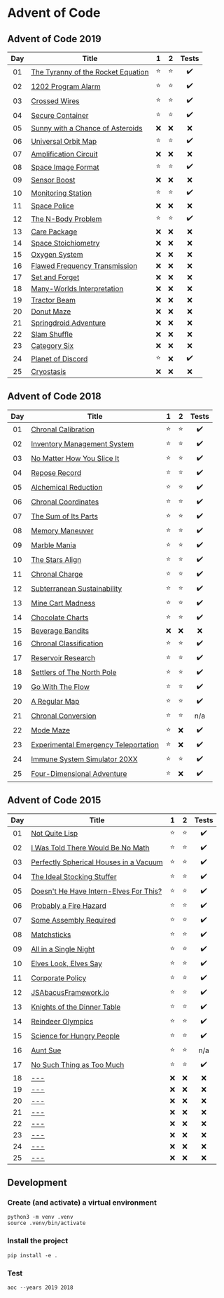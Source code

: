 # Advent of Code

## Advent of Code 2019

| Day | Title                                                                     |   1    |   2    |       Tests        |
| :-: | ------------------------------------------------------------------------- | :----: | :----: | :----------------: |
| 01  | [The Tyranny of the Rocket Equation](https://adventofcode.com/2019/day/1) | :star: | :star: | :heavy_check_mark: |
| 02  | [1202 Program Alarm](https://adventofcode.com/2019/day/2)                 | :star: | :star: | :heavy_check_mark: |
| 03  | [Crossed Wires](https://adventofcode.com/2019/day/3)                      | :star: | :star: | :heavy_check_mark: |
| 04  | [Secure Container](https://adventofcode.com/2019/day/4)                   | :star: | :star: | :heavy_check_mark: |
| 05  | [Sunny with a Chance of Asteroids](https://adventofcode.com/2019/day/5)   |  :x:   |  :x:   |        :x:         |
| 06  | [Universal Orbit Map](https://adventofcode.com/2019/day/6)                | :star: | :star: | :heavy_check_mark: |
| 07  | [Amplification Circuit](https://adventofcode.com/2019/day/7)              |  :x:   |  :x:   |        :x:         |
| 08  | [Space Image Format](https://adventofcode.com/2019/day/8)                 | :star: | :star: | :heavy_check_mark: |
| 09  | [Sensor Boost](https://adventofcode.com/2019/day/9)                       |  :x:   |  :x:   |        :x:         |
| 10  | [Monitoring Station](https://adventofcode.com/2019/day/10)                | :star: | :star: | :heavy_check_mark: |
| 11  | [Space Police](https://adventofcode.com/2019/day/11)                      |  :x:   |  :x:   |        :x:         |
| 12  | [The N-Body Problem](https://adventofcode.com/2019/day/12)                | :star: | :star: | :heavy_check_mark: |
| 13  | [Care Package](https://adventofcode.com/2019/day/13)                      |  :x:   |  :x:   |        :x:         |
| 14  | [Space Stoichiometry](https://adventofcode.com/2019/day/14)               |  :x:   |  :x:   |        :x:         |
| 15  | [Oxygen System](https://adventofcode.com/2019/day/15)                     |  :x:   |  :x:   |        :x:         |
| 16  | [Flawed Frequency Transmission](https://adventofcode.com/2019/day/16)     |  :x:   |  :x:   |        :x:         |
| 17  | [Set and Forget](https://adventofcode.com/2019/day/17)                    |  :x:   |  :x:   |        :x:         |
| 18  | [Many-Worlds Interpretation](https://adventofcode.com/2019/day/18)        |  :x:   |  :x:   |        :x:         |
| 19  | [Tractor Beam](https://adventofcode.com/2019/day/19)                      |  :x:   |  :x:   |        :x:         |
| 20  | [Donut Maze](https://adventofcode.com/2019/day/20)                        |  :x:   |  :x:   |        :x:         |
| 21  | [Springdroid Adventure](https://adventofcode.com/2019/day/21)             |  :x:   |  :x:   |        :x:         |
| 22  | [Slam Shuffle](https://adventofcode.com/2019/day/22)                      |  :x:   |  :x:   |        :x:         |
| 23  | [Category Six](https://adventofcode.com/2019/day/23)                      |  :x:   |  :x:   |        :x:         |
| 24  | [Planet of Discord](https://adventofcode.com/2019/day/24)                 | :star: |  :x:   | :heavy_check_mark: |
| 25  | [Cryostasis](https://adventofcode.com/2019/day/25)                        |  :x:   |  :x:   |        :x:         |

## Advent of Code 2018

| Day | Title                                                                       | 1      | 2      | Tests              |
| :-: | --------------------------------------------------------------------------- | :----: | :----: | :----------------: |
| 01 | [Chronal Calibration](https://adventofcode.com/2018/day/1)                   | :star: | :star: | :heavy_check_mark: |
| 02 | [Inventory Management System](https://adventofcode.com/2018/day/2)           | :star: | :star: | :heavy_check_mark: |
| 03 | [No Matter How You Slice It](https://adventofcode.com/2018/day/3)            | :star: | :star: | :heavy_check_mark: |
| 04 | [Repose Record](https://adventofcode.com/2018/day/4)                         | :star: | :star: | :heavy_check_mark: |
| 05 | [Alchemical Reduction](https://adventofcode.com/2018/day/5)                  | :star: | :star: | :heavy_check_mark: |
| 06 | [Chronal Coordinates](https://adventofcode.com/2018/day/6)                   | :star: | :star: | :heavy_check_mark: |
| 07 | [The Sum of Its Parts](https://adventofcode.com/2018/day/7)                  | :star: | :star: | :heavy_check_mark: |
| 08 | [Memory Maneuver](https://adventofcode.com/2018/day/8)                       | :star: | :star: | :heavy_check_mark: |
| 09 | [Marble Mania](https://adventofcode.com/2018/day/9)                          | :star: | :star: | :heavy_check_mark: |
| 10 | [The Stars Align](https://adventofcode.com/2018/day/10)                      | :star: | :star: | :heavy_check_mark: |
| 11 | [Chronal Charge](https://adventofcode.com/2018/day/11)                       | :star: | :star: | :heavy_check_mark: |
| 12 | [Subterranean Sustainability](https://adventofcode.com/2018/day/12)          | :star: | :star: | :heavy_check_mark: |
| 13 | [Mine Cart Madness](https://adventofcode.com/2018/day/13)                    | :star: | :star: | :heavy_check_mark: |
| 14 | [Chocolate Charts](https://adventofcode.com/2018/day/14)                     | :star: | :star: | :heavy_check_mark: |
| 15 | [Beverage Bandits](https://adventofcode.com/2018/day/15)                     | :x:    | :x:    | :x:                |
| 16 | [Chronal Classification](https://adventofcode.com/2018/day/16)               | :star: | :star: | :heavy_check_mark: |
| 17 | [Reservoir Research](https://adventofcode.com/2018/day/17)                   | :star: | :star: | :heavy_check_mark: |
| 18 | [Settlers of The North Pole](https://adventofcode.com/2018/day/18)           | :star: | :star: | :heavy_check_mark: |
| 19 | [Go With The Flow](https://adventofcode.com/2018/day/19)                     | :star: | :star: | :heavy_check_mark: |
| 20 | [A Regular Map](https://adventofcode.com/2018/day/20)                        | :star: | :star: | :heavy_check_mark: |
| 21 | [Chronal Conversion](https://adventofcode.com/2018/day/21)                   | :star: | :star: | n/a                |
| 22 | [Mode Maze](https://adventofcode.com/2018/day/22)                            | :star: | :x:    | :heavy_check_mark: |
| 23 | [Experimental Emergency Teleportation](https://adventofcode.com/2018/day/23) | :star: | :x:    | :heavy_check_mark: |
| 24 | [Immune System Simulator 20XX](https://adventofcode.com/2018/day/24)         | :star: | :star: | :heavy_check_mark: |
| 25 | [Four-Dimensional Adventure](https://adventofcode.com/2018/day/25)           | :star: | :x:    | :heavy_check_mark: |

## Advent of Code 2015

| Day | Title                                                                         |   1    |   2    |       Tests        |
| :-: | ----------------------------------------------------------------------------- | :----: | :----: | :----------------: |
| 01  | [Not Quite Lisp](https://adventofcode.com/2015/day/1)                         | :star: | :star: | :heavy_check_mark: |
| 02  | [I Was Told There Would Be No Math](https://adventofcode.com/2015/day/2)      | :star: | :star: | :heavy_check_mark: |
| 03  | [Perfectly Spherical Houses in a Vacuum](https://adventofcode.com/2015/day/3) | :star: | :star: | :heavy_check_mark: |
| 04  | [The Ideal Stocking Stuffer](https://adventofcode.com/2015/day/4)             | :star: | :star: | :heavy_check_mark: |
| 05  | [Doesn't He Have Intern-Elves For This?](https://adventofcode.com/2015/day/5) | :star: | :star: | :heavy_check_mark: |
| 06  | [Probably a Fire Hazard](https://adventofcode.com/2015/day/6)                 | :star: | :star: | :heavy_check_mark: |
| 07  | [Some Assembly Required](https://adventofcode.com/2015/day/7)                 | :star: | :star: | :heavy_check_mark: |
| 08  | [Matchsticks](https://adventofcode.com/2015/day/8)                            | :star: | :star: | :heavy_check_mark: |
| 09  | [All in a Single Night](https://adventofcode.com/2015/day/9)                  | :star: | :star: | :heavy_check_mark: |
| 10  | [Elves Look, Elves Say](https://adventofcode.com/2015/day/10)                 | :star: | :star: | :heavy_check_mark: |
| 11  | [Corporate Policy](https://adventofcode.com/2015/day/11)                      | :star: | :star: | :heavy_check_mark: |
| 12  | [JSAbacusFramework.io](https://adventofcode.com/2015/day/12)                  | :star: | :star: | :heavy_check_mark: |
| 13  | [Knights of the Dinner Table](https://adventofcode.com/2015/day/13)           | :star: | :star: | :heavy_check_mark: |
| 14  | [Reindeer Olympics](https://adventofcode.com/2015/day/14)                     | :star: | :star: | :heavy_check_mark: |
| 15  | [Science for Hungry People](https://adventofcode.com/2015/day/15)             | :star: | :star: | :heavy_check_mark: |
| 16  | [Aunt Sue](https://adventofcode.com/2015/day/16)                              | :star: | :star: |        n/a         |
| 17  | [No Such Thing as Too Much](https://adventofcode.com/2015/day/17)             | :star: | :star: | :heavy_check_mark: |
| 18  | [---](https://adventofcode.com/2015/day/18)                                   |  :x:   |  :x:   |        :x:         |
| 19  | [---](https://adventofcode.com/2015/day/19)                                   |  :x:   |  :x:   |        :x:         |
| 20  | [---](https://adventofcode.com/2015/day/20)                                   |  :x:   |  :x:   |        :x:         |
| 21  | [---](https://adventofcode.com/2015/day/21)                                   |  :x:   |  :x:   |        :x:         |
| 22  | [---](https://adventofcode.com/2015/day/22)                                   |  :x:   |  :x:   |        :x:         |
| 23  | [---](https://adventofcode.com/2015/day/23)                                   |  :x:   |  :x:   |        :x:         |
| 24  | [---](https://adventofcode.com/2015/day/24)                                   |  :x:   |  :x:   |        :x:         |
| 25  | [---](https://adventofcode.com/2015/day/25)                                   |  :x:   |  :x:   |        :x:         |

## Development

### Create (and activate) a virtual environment

```shell
python3 -m venv .venv
source .venv/bin/activate
```

### Install the project

```shell
pip install -e .
```

### Test

```shell
aoc --years 2019 2018
```
